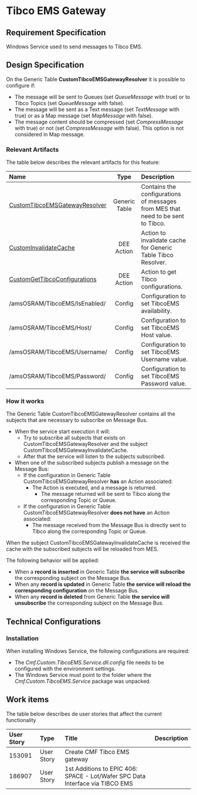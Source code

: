 # Tibco EMS Gateway

## Requirement Specification

Windows Service used to send messages to Tibco EMS.

## Design Specification

On the Generic Table **CustomTibcoEMSGatewayResolver** it is possible to configure if:

* The message will be sent to Queues (set _QueueMessage_ with true) or to Tibco Topics (set _QueueMessage_ with false).
* The message will be sent as a Text message (set _TextMessage_ with true) or as a Map message (set _MapMessage_ with false).
* The message content should be compressed (set _CompressMessage_ with true) or not (set _CompressMessage_ with false). This option is not considered in Map message.

### Relevant Artifacts

The table below describes the relevant artifacts for this feature:

| Name  | Type | Description |
| :---- | :--: | :---------- |
| [CustomTibcoEMSGatewayResolver](/cmf.custom.help/cmf.custom.help.techspec>cmf.custom.help.artifacts>cmf.custom.help.generictables>CustomTibcoEMSGatewayResolver) | Generic Table | Contains the configurations of messages from MES that need to be sent to Tibco. |
| [CustomInvalidateCache](/cmf.custom.help/cmf.custom.help.techspec>cmf.custom.help.artifacts>cmf.custom.help.deeactions>CustomInvalidateCache) | DEE Action | Action to invalidate cache for Generic Table Tibco Resolver. |
| [CustomGetTibcoConfigurations](/cmf.custom.help/cmf.custom.help.techspec>cmf.custom.help.artifacts>cmf.custom.help.deeactions>CustomGetTibcoConfigurations) | DEE Action | Action to get Tibco configurations. |
| /amsOSRAM/TibcoEMS/IsEnabled/ | Config | Configuration to set TibcoEMS availability. |
| /amsOSRAM/TibcoEMS/Host/ | Config | Configuration to set TibcoEMS Host value. |
| /amsOSRAM/TibcoEMS/Username/ | Config | Configuration to set TibcoEMS Username value. |
| /amsOSRAM/TibcoEMS/Password/ | Config | Configuration to set TibcoEMS Password value. |

### How it works

The Generic Table CustomTibcoEMSGatewayResolver contains all the subjects that are necessary to subscribe on Message Bus.

* When the service start execution it will:
  * Try to subscribe all subjects that exists on CustomTibcoEMSGatewayResolver and the subject CustomTibcoEMSGatewayInvalidateCache.
  * After that the service will listen to the subjects subscribed.
* When one of the subscribed subjects publish a message on the Message Bus:
  * If the configuration in Generic Table CustomTibcoEMSGatewayResolver **has** an Action associated:
    * The Action is executed, and a message is returned.
      * The message returned will be sent to Tibco along the corresponding Topic or Queue.
  * If the configuration in Generic Table CustomTibcoEMSGatewayResolver **does not have** an Action associated:
    * The message received from the Message Bus is directly sent to Tibco along the corresponding Topic or Queue.

When the subject CustomTibcoEMSGatewayInvalidateCache is received the cache with the subscribed subjects will be reloaded from MES.

The following behavior will be applied:

* When a **record is inserted** in Generic Table **the service will subscribe** the corresponding subject on the Message Bus.
* When any **record is updated** in Generic Table **the service will reload the corresponding configuration** on the Message Bus.
* When any **record is deleted** from Generic Table **the service will unsubscribe** the corresponding subject on the Message Bus.

## Technical Configurations

### Installation

When installing Windows Service, the following configurations are required:

* The *Cmf.Custom.TibcoEMS.Service.dll.config* file needs to be configured with the environment settings.
* The Windows Service must point to the folder where the *Cmf.Custom.TibcoEMS.Service* package was unpacked.

## Work items

The table below describes de user stories that affect the current functionality

| User Story | Type       | Title                        | Description |
| :--------- | :--------- | :--------------------------- | :---------- |
| 153091     | User Story | Create CMF Tibco EMS gateway | |
| 186907     | User Story | 1st Additions to EPIC 406: SPACE - Lot/Wafer SPC Data Interface via TIBCO EMS | |
